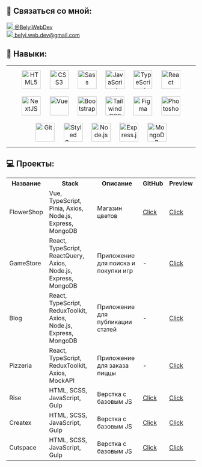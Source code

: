  
## 📧 Cвязаться со мной:

<div>
  <div>
    <a href="https://t.me/BelyiWebDev" target="_blank">
      <img src="https://cdn-icons-png.flaticon.com/512/2111/2111646.png" width="18" height="18" alt="telegram group" />  @BelyiWebDev
    </a>
  </div>
  <div>
    <a href="mailto: belyi.web.dev@gmail.com" target="_blank">
      <img src="https://img.icons8.com/color/48/null/gmail--v1.png" width="18" height="18" alt="gmail" /> belyi.web.dev@gmail.com
    </a>
  </div>
</div>



## 💪 Навыки: 
<table><tr><td valign="top" width="33%">

<div align="center">  
<a href="https://en.wikipedia.org/wiki/HTML5" target="_blank"><img style="margin: 10px" src="https://profilinator.rishav.dev/skills-assets/html5-original-wordmark.svg" alt="HTML5" height="50" /></a>
<a href="https://www.w3schools.com/css/" target="_blank"><img style="margin: 10px" src="https://profilinator.rishav.dev/skills-assets/css3-original-wordmark.svg" alt="CSS3" height="50" /></a>
<a href="https://sass-lang.com/" target="_blank"><img style="margin: 10px" src="https://profilinator.rishav.dev/skills-assets/sass-original.svg" alt="Sass" height="50" /></a>  
<a href="https://www.javascript.com/" target="_blank"><img style="margin: 10px" src="https://profilinator.rishav.dev/skills-assets/javascript-original.svg" alt="JavaScript" height="50" /></a> 
<a href="https://www.typescriptlang.org/" target="_blank"><img style="margin: 10px" src="https://profilinator.rishav.dev/skills-assets/typescript-original.svg" alt="TypeScript" height="50" /></a> 
<a href="https://reactjs.org/" target="_blank"><img style="margin: 10px" src="https://profilinator.rishav.dev/skills-assets/react-original-wordmark.svg" alt="React" height="50" /></a>  
<a href="https://nextjs.org/" target="_blank"><img style="margin: 10px" src="https://profilinator.rishav.dev/skills-assets/nextjs.png" alt="NextJS" height="50" /></a>
 <a href="https://vuejs.org/" target="_blank"><img style="margin: 10px" src="https://profilinator.rishav.dev/skills-assets/vuejs-original-wordmark.svg" alt="Vue" height="50" /></a>  
<a href="https://getbootstrap.com/docs/3.4/javascript/" target="_blank"><img style="margin: 10px" src="https://profilinator.rishav.dev/skills-assets/bootstrap-plain.svg" alt="Bootstrap" height="50" /></a>
<a href="https://www.tailwindcss.com/" target="_blank"><img style="margin: 10px" src="https://profilinator.rishav.dev/skills-assets/tailwindcss.svg" alt="Tailwind CSS" height="50" /></a> 
<a href="https://www.figma.com/" target="_blank"><img style="margin: 10px" src="https://profilinator.rishav.dev/skills-assets/figma-icon.svg" alt="Figma" height="50" /></a>
<a href="https://www.adobe.com/in/products/photoshop.html" target="_blank"><img style="margin: 10px" src="https://profilinator.rishav.dev/skills-assets/photoshop-plain.svg" alt="Photoshop" height="50" /></a>  
<a href="https://github.com/" target="_blank"><img style="margin: 10px" src="https://profilinator.rishav.dev/skills-assets/git-scm-icon.svg" alt="Git" height="50" /></a>  
<a href="https://styled-components.com/" target="_blank"><img style="margin: 10px" src="https://profilinator.rishav.dev/skills-assets/styled-components.png" alt="Styled Components" height="50" /></a>  
<a href="https://nodejs.org/" target="_blank"><img style="margin: 10px" src="https://profilinator.rishav.dev/skills-assets/nodejs-original-wordmark.svg" alt="Node.js" height="50" /></a>  
<a href="https://expressjs.com/" target="_blank"><img style="margin: 10px" src="https://profilinator.rishav.dev/skills-assets/express-original-wordmark.svg" alt="Express.js" height="50" /></a>  
<a href="https://www.mongodb.com/" target="_blank"><img style="margin: 10px" src="https://profilinator.rishav.dev/skills-assets/mongodb-original-wordmark.svg" alt="MongoDB" height="50" /></a> 

</div>

</td></tr></table>  


## 💻 Проекты:

<table>
      <tr>
        <th>Название</th>
        <th>Stack</th>
        <th>Описание</th>
        <th>GitHub</th>
        <th>Preview</th>
      </tr>
      <tr>
        <td>FlowerShop</td>
        <td>Vue, TypeScript, Pinia, Axios, Node.js, Express, MongoDB</td>
        <td>Магазин цветов</td>
        <td>
          <a href="https://github.com/RuslanBeliy/flower-shop" target="_blank">Click</a>
        </td>
        <td><a href="https://flower-shop-sigma-ten.vercel.app/" target="_blank">Click</a></td>
      </tr>
      <tr>
        <td>GameStore</td>
        <td>React, TypeScript, ReactQuery, Axios, Node.js, Express, MongoDB</td>
        <td>Приложение для поиска и покупки игр</td>
        <td>
          <p>-</p>
        </td>
        <td><a href="https://game-store-updated.vercel.app/" target="_blank">Click</a></td>
      </tr>
      <tr>
        <td>Blog</td>
        <td>React, TypeScript, ReduxToolkit, Axios, Node.js, Express, MongoDB</td>
        <td>Приложение для публикации статей</td>
        <td>
          <p>-</p>
        </td>
        <td><a href="https://my-blog-three-gules.vercel.app/" target="_blank">Click</a></td>
      </tr>
      <tr>
        <td>Pizzeria</td>
        <td>React, TypeScript, ReduxToolkit, Axios, MockAPI</td>
        <td>Приложение для заказа пиццы</td>
        <td>
          <p>-</p>
        </td>
        <td><a href="https://pizza-omega-three.vercel.app/" target="_blank">Click</a></td>
      </tr>
      <tr>
        <td>Rise</td>
        <td>HTML, SCSS, JavaScript, Gulp</td>
        <td>Верстка с базовым JS</td>
        <td>
          <a href="https://github.com/RuslanBeliy/rise" target="_blank">Click</a>
        </td>
        <td><a href="https://ruslanbeliy.github.io/rise/" target="_blank">Click</a></td>
      </tr>
      <tr>
        <td>Createx</td>
        <td>HTML, SCSS, JavaScript, Gulp</td>
        <td>Верстка с базовым JS</td>
        <td>
          <a href="https://github.com/RuslanBeliy/createx" target="_blank">Click</a>
        </td>
        <td><a href="https://ruslanbeliy.github.io/createx/" target="_blank">Click</a></td>
      </tr>
      <tr>
        <td>Cutspace</td>
        <td>HTML, SCSS, JavaScript, Gulp</td>
        <td>Верстка с базовым JS</td>
        <td>
          <a href="https://github.com/RuslanBeliy/cutspace" target="_blank">Click</a>
        </td>
        <td><a href="https://ruslanbeliy.github.io/cutspace/" target="_blank">Click</a></td>
      </tr>
    </table>

